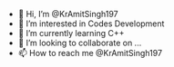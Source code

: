 - 👋 Hi, I’m @KrAmitSingh197
- 👀 I’m interested in Codes Development
- 🌱 I’m currently learning C++
- 💞️ I’m looking to collaborate on ...
- 📫 How to reach me @KrAmitSingh197

<!---
KrAmitSingh197/KrAmitSingh197 is a ✨ special ✨ repository because its `README.md` (this file) appears on your GitHub profile.
You can click the Preview link to take a look at your changes.
--->
